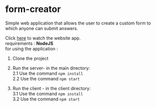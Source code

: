 # form-creator
Simple web application that allows the user to create a custom form to which anyone can submit answers.

Click [here](https://tom-form-creator.herokuapp.com/)
to watch the website app.  
requirements : **NodeJS**  
for using the application :  
1. Clone the project  
2. Run the server- in the main directory:    
  2.1 Use the command  `npm install`  
  2.2 Use the command  `npm start`  
    
3. Run the client - in the client directory:  
  3.1 Use the command  `npm install`  
  3.2 Use the command  `npm start`  

